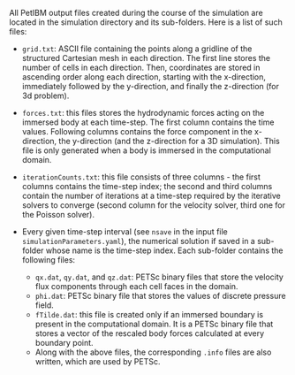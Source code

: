 All PetIBM output files created during the course of the simulation are located in the simulation directory and its sub-folders. Here is a list of such files:

* `grid.txt`: ASCII file containing the points along a gridline of the structured Cartesian mesh in each direction. The first line stores the number of cells in each direction. Then, coordinates are stored in ascending order along each direction, starting with the x-direction, immediately followed by the y-direction, and finally the z-direction (for 3d problem).

* `forces.txt`: this files stores the hydrodynamic forces acting on the immersed body at each time-step. The first column contains the time values. Following columns contains the force component in the x-direction, the y-direction (and the z-direction for a 3D simulation). This file is only generated when a body is immersed in the computational domain.

* `iterationCounts.txt`: this file consists of three columns - the first columns contains the time-step index; the second and third columns contain the number of iterations at a time-step required by the iterative solvers to converge (second column for the velocity solver, third one for the Poisson solver).

* Every given time-step interval (see `nsave` in the input file `simulationParameters.yaml`), the numerical solution if saved in a sub-folder whose name is the time-step index. Each sub-folder contains the following files:
  * `qx.dat`, `qy.dat`, and `qz.dat`: PETSc binary files that store the velocity flux components through each cell faces in the domain.
  * `phi.dat`: PETSc binary file that stores the values of discrete pressure field.
  * `fTilde.dat`: this file is created only if an immersed boundary is present in the computational domain. It is a PETSc binary file that stores a vector of the rescaled body forces calculated at every boundary point.
  * Along with the above files, the corresponding `.info` files are also written, which are used by PETSc.
